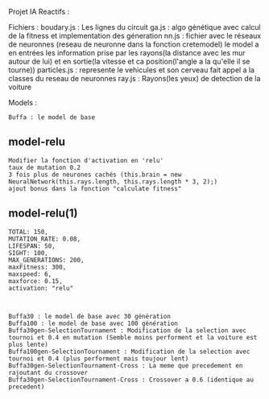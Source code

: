 Projet IA Reactifs : 

Fichiers : 
    boudary.js : Les lignes du circuit
    ga.js : algo génétique avec calcul de la fitness et implementation des géneration 
    nn.js : fichier avec le réseaux de neuronnes (reseau de neuronne dans la fonction cretemodel) le model a en entrées les information prise par les rayons(la distance avec les mur autour de lui) et en sortie(la vitesse et ca position(l'angle a la qu'elle il se tourne))
    particles.js : represente le vehicules et son cerveau fait appel a la classes du reseau de neuronnes
    ray.js : Rayons(les yeux) de detection de la voiture 


Models : 

    Buffa : le model de base 
## model-relu
    Modifier la fonction d'activation en 'relu'
    taux de mutation 0.2
    3 fois plus de neurones cachés (this.brain = new NeuralNetwork(this.rays.length, this.rays.length * 3, 2);)
    ajout bonus dans la fonction "calculate fitness"

## model-relu(1)
    TOTAL: 150,
    MUTATION_RATE: 0.08,
    LIFESPAN: 50,
    SIGHT: 100,
    MAX_GENERATIONS: 200,
    maxFitness: 300,
    maxspeed: 6,
    maxforce: 0.15,
    activation: "relu"


    
    Buffa30 : le model de base avec 30 génération
    Buffa100 : le model de base avec 100 génération
    Buffa30gen-SelectionTournament : Modification de la selection avec tournoi et 0.4 en mutation (Semble moins performent et la voiture est plus lente)
    Buffa100gen-SelectionTournament : Modification de la selection avec tournoi et 0.4 (plus performent mais toujour lent)
    Buffa30gen-SelectionTournament-Cross : La meme que precedement en rajoutant du crossover 
    Buffa30gen-SelectionTournament-Cross : Crossover a 0.6 (identique au precedent)
    
